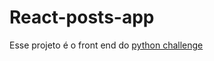 # React-posts-app

Esse projeto é o front end do [python challenge](https://github.com/CodeHyder/Python-Challenge)
